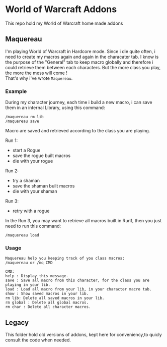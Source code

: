 # World of Warcraft Addons
This repo hold my World of Warcraft home made addons

## Maquereau
I'm playing World of Warcraft in Hardcore mode.
Since i die quite often, i need to create my macros again and again in the characater tab. I know is the purpose of the "General" tab to keep macro globally and therefore i could retrieve them between each characters.
But the more class you play, the more the mess will come !
<br>
That's why i've wrote `Maquereau`.

### Example
During my character journey, each time i build a new macro, i can save them in an internal Library, using this command:
```
/maquereau rm lib
/maquereau save
```

Macro are saved and retrieved according to the class you are playing.

Run 1:
- start a Rogue
- save the rogue built macros
- die with your rogue

Run 2:
- try a shaman
- save the shaman built macros
- die with your shaman

Run 3:
- retry with a rogue

In the Run 3, you may want to retrieve all macros built in Run1,
then you just need to run this command:

```
/maquereau load
```

### Usage 

```
Maquereau help you keeping track of you class macros:
/maquereau or /mq CMD

CMD:
help : Display this message.
save : Save all macro from this character, for the class you are playing in your lib.
load : Load all macro from your lib, in your character macro tab.
show : Show saved macros in your lib.
rm lib: Delete all saved macros in your lib.
rm global : Delete all global macros.
rm char : Delete all character macros.
```

## Legacy
This folder hold old versions of addons, kept here for conveniency,to quicly consult the code when needed.